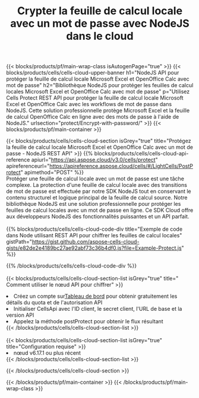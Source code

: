﻿---
title:  Crypter la feuille de calcul locale avec un mot de passe avec NodeJS dans le cloud
description: API Cloud et SDK pour protéger Microsoft Excel et OpenOffice Calc avec NodeJS. Chiffrez les feuilles de calcul locales avec un mot de passe par le SDK Cells Cloud API pour NodeJS.
url: /fr/nodejs/protect/encrypt-with-password/
---
{{< blocks/products/pf/main-wrap-class isAutogenPage="true" >}}
{{< blocks/products/cells/cells-cloud-upper-banner h1="NodeJS API pour protéger la feuille de calcul locale Microsoft Excel et OpenOffice Calc avec mot de passe" h2="Bibliothèque NodeJS pour protéger les feuilles de calcul locales Microsoft Excel et OpenOffice Calc avec mot de passe" p="Utilisez Cells Protect REST API pour protéger la feuille de calcul locale Microsoft Excel et OpenOffice Calc avec les workflows de mot de passe dans NodeJS. Cette solution professionnelle protège Microsoft Excel et la feuille de calcul OpenOffice Calc en ligne avec des mots de passe à l\'aide de NodeJS." urlsection="protect/Encrypt-with-password/" >}}
{{< blocks/products/pf/main-container >}}

{{< blocks/products/cells/cells-cloud-section isGrey="true" title="Protégez la feuille de calcul locale Microsoft Excel et OpenOffice Calc avec un mot de passe - NodeJS REST API" >}}
{{% blocks/products/cells/cells-cloud-api-reference apiurl="https://api.aspose.cloud/v3.0/cells/protect" apireferenceurl="https://apireference.aspose.cloud/cells/#/LightCells/PostProtect" apimethod="POST" %}}
<br/>
Protéger une feuille de calcul locale avec un mot de passe est une tâche complexe. La protection d'une feuille de calcul locale avec des transitions de mot de passe est effectuée par notre SDK NodeJS tout en conservant le contenu structurel et logique principal de la feuille de calcul source. Notre bibliothèque NodeJS est une solution professionnelle pour protéger les feuilles de calcul locales avec un mot de passe en ligne. Ce SDK Cloud offre aux développeurs NodeJS des fonctionnalités puissantes et un API parfait.
<br/>
<br/>
{{% blocks/products/cells/cells-cloud-code-div title="Exemple de code dans Node utilisant REST API pour chiffrer les feuilles de calcul locales" gistPath="https://gist.github.com/aspose-cells-cloud-gists/e82de2e4189bc27ae92abf73c36b4df0.js?file=Example-Protect.js" %}}
  
{{% /blocks/products/cells/cells-cloud-code-div %}}
<br/>
<br/>
{{< blocks/products/cells/cells-cloud-section-list isGrey="true" title=" Comment utiliser le nœud API pour chiffrer" >}}
<li> Créez un compte sur<a href="https://dashboard.aspose.cloud/">Tableau de bord</a> pour obtenir gratuitement les détails du quota et de l'autorisation API</li>
<li>Initialiser CellsApi avec l'ID client, le secret client, l'URL de base et la version API</li>
<li>Appelez la méthode postProtect pour obtenir le flux résultant</li>
{{< /blocks/products/cells/cells-cloud-section-list >}}
<br/>
<br/>
{{< blocks/products/cells/cells-cloud-section-list isGrey="true" title="Configuration requise" >}}
<li>nœud v6.17.1 ou plus récent</li>
{{< /blocks/products/cells/cells-cloud-section-list >}}

{{< /blocks/products/cells/cells-cloud-section >}}

{{< /blocks/products/pf/main-container >}}
{{< /blocks/products/pf/main-wrap-class >}}
